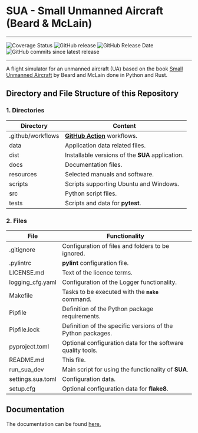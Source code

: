 # SUA - Small Unmanned Aircraft (Beard & McLain)

---

![Coverage Status](https://coveralls.io/repos/github/io-aero/sua/badge.svg?branch=main)
![GitHub release](https://img.shields.io/github/release/io-aero/sua.svg)
![GitHub Release Date](https://img.shields.io/github/release-date/io-aero/sua.svg)
![GitHub commits since latest release](https://img.shields.io/github/commits-since/io-aero/sua/1.0.1.svg)

---

A flight simulator for an unmanned aircraft (UA) based on the book [Small Unmanned Aircraft](https://github.com/randybeard/uavbook) by Beard and McLain done in Python and Rust.

## Directory and File Structure of this Repository

### 1. Directories

| Directory         | Content                                                    |
|-------------------|------------------------------------------------------------|
| .github/workflows | **[GitHub Action](https://github.com/actions)** workflows. |
| data              | Application data related files.                            |
| dist              | Installable versions of the **SUA** application.           |
| docs              | Documentation files.                                       |
| resources         | Selected manuals and software.                             |
| scripts           | Scripts supporting Ubuntu and Windows.                     |
| src               | Python script files.                                       |
| tests             | Scripts and data for **pytest**.                           |

### 2. Files

| File              | Functionality                                               |
|-------------------|-------------------------------------------------------------|
| .gitignore        | Configuration of files and folders to be ignored.           |
| .pylintrc         | **pylint** configuration file.                              |
| LICENSE.md        | Text of the licence terms.                                  |
| logging_cfg.yaml  | Configuration of the Logger functionality.                  |
| Makefile          | Tasks to be executed with the **`make`** command.           |
| Pipfile           | Definition of the Python package requirements.              |
| Pipfile.lock      | Definition of the specific versions of the Python packages. |
| pyproject.toml    | Optional configuration data for the software quality tools. |
| README.md         | This file.                                                  |
| run_sua_dev       | Main script for using the functionality of **SUA**.         |
| settings.sua.toml | Configuration data.                                         |
| setup.cfg         | Optional configuration data for **flake8**.                 |

## Documentation

The documentation can be found [here.](https://io-aero.github.io/sua/index.html)

